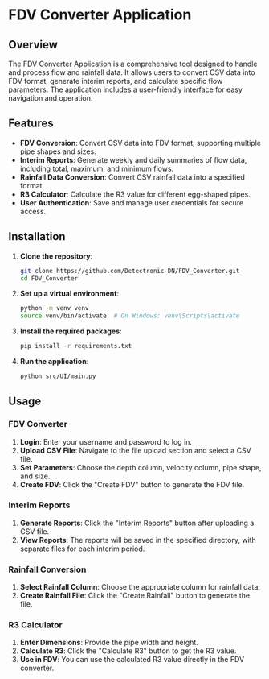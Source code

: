 # FDV Converter Application

## Overview

The FDV Converter Application is a comprehensive tool designed to handle and process flow and rainfall data. It allows users to convert CSV data into FDV format, generate interim reports, and calculate specific flow parameters. The application includes a user-friendly interface for easy navigation and operation.

## Features

- **FDV Conversion**: Convert CSV data into FDV format, supporting multiple pipe shapes and sizes.
- **Interim Reports**: Generate weekly and daily summaries of flow data, including total, maximum, and minimum flows.
- **Rainfall Data Conversion**: Convert CSV rainfall data into a specified format.
- **R3 Calculator**: Calculate the R3 value for different egg-shaped pipes.
- **User Authentication**: Save and manage user credentials for secure access.

## Installation

1. **Clone the repository**:
    ```sh
    git clone https://github.com/Detectronic-DN/FDV_Converter.git
    cd FDV_Converter
    ```

2. **Set up a virtual environment**:
    ```sh
    python -m venv venv
    source venv/bin/activate  # On Windows: venv\Scripts\activate
    ```

3. **Install the required packages**:
    ```sh
    pip install -r requirements.txt
    ```

4. **Run the application**:
    ```sh
    python src/UI/main.py
    ```

## Usage

### FDV Converter

1. **Login**: Enter your username and password to log in.
2. **Upload CSV File**: Navigate to the file upload section and select a CSV file.
3. **Set Parameters**: Choose the depth column, velocity column, pipe shape, and size.
4. **Create FDV**: Click the "Create FDV" button to generate the FDV file.

### Interim Reports

1. **Generate Reports**: Click the "Interim Reports" button after uploading a CSV file.
2. **View Reports**: The reports will be saved in the specified directory, with separate files for each interim period.

### Rainfall Conversion

1. **Select Rainfall Column**: Choose the appropriate column for rainfall data.
2. **Create Rainfall File**: Click the "Create Rainfall" button to generate the file.

### R3 Calculator

1. **Enter Dimensions**: Provide the pipe width and height.
2. **Calculate R3**: Click the "Calculate R3" button to get the R3 value.
3. **Use in FDV**: You can use the calculated R3 value directly in the FDV converter.


